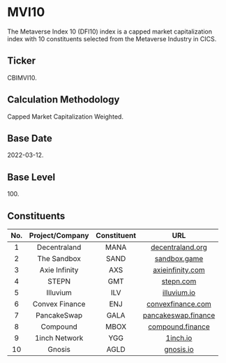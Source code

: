 # MVI10

The Metaverse Index 10 (DFI10) index is a capped market capitalization index with 10 constituents selected from the Metaverse Industry in CICS.

## Ticker

CBIMVI10.

## Calculation Methodology

Capped Market Capitalization Weighted.

## Base Date

2022-03-12.

## Base Level

100\.

## Constituents

| No. | Project/Company | Constituent |                              URL                             |
| :-: | :-------------: | :---------: | :----------------------------------------------------------: |
|  1  |   Decentraland  |     MANA    |         [decentraland.org](https://decentraland.org/)        |
|  2  |   The Sandbox   |     SAND    |         [sandbox.game](https://www.sandbox.game/en/)         |
|  3  |  Axie Infinity  |     AXS     |         [axieinfinity.com](https://axieinfinity.com/)        |
|  4  |      STEPN      |     GMT     |              [stepn.com](https://www.stepn.com/)             |
|  5  |     Illuvium    |     ILV     |            [illuvium.io](https://www.illuvium.io/)           |
|  6  |  Convex Finance |     ENJ     |      [convexfinance.com](https://www.convexfinance.com/)     |
|  7  |   PancakeSwap   |     GALA    |      [pancakeswap.finance](https://pancakeswap.finance/)     |
|  8  |     Compound    |     MBOX    | [compound.finance](https://compound.finance/governance/comp) |
|  9  |  1inch Network  |     YGG     |                 [1inch.io](https://1inch.io/)                |
|  10 |      Gnosis     |     AGLD    |                [gnosis.io](https://gnosis.io/)               |
